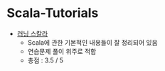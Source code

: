# Scala-Tutorials

- [러닝 스칼라](https://www.aladin.co.kr/shop/wproduct.aspx?ItemId=107218117)
  - Scala에 관한 기본적인 내용들이 잘 정리되어 있음
  - 연습문제 풀이 위주로 적합
  - 총점 : 3.5 / 5
